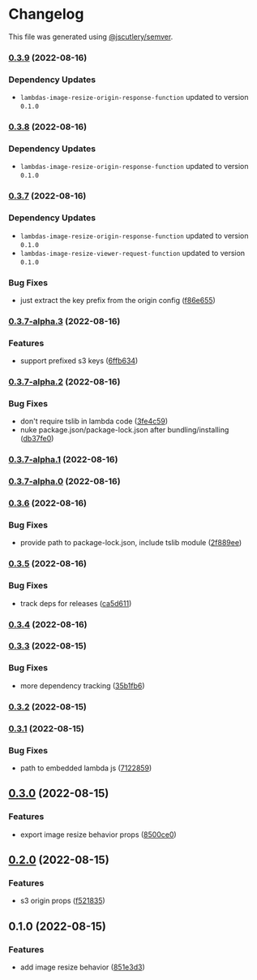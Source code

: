 # Changelog

This file was generated using [@jscutlery/semver](https://github.com/jscutlery/semver).

### [0.3.9](https://github.com/justicointeractive/ji-constructs/compare/image-resize-behavior-0.3.8...image-resize-behavior-0.3.9) (2022-08-16)

### Dependency Updates

* `lambdas-image-resize-origin-response-function` updated to version `0.1.0`
### [0.3.8](https://github.com/justicointeractive/ji-constructs/compare/image-resize-behavior-0.3.7...image-resize-behavior-0.3.8) (2022-08-16)

### Dependency Updates

* `lambdas-image-resize-origin-response-function` updated to version `0.1.0`
### [0.3.7](https://github.com/justicointeractive/ji-constructs/compare/image-resize-behavior-0.3.7-alpha.3...image-resize-behavior-0.3.7) (2022-08-16)

### Dependency Updates

* `lambdas-image-resize-origin-response-function` updated to version `0.1.0`
* `lambdas-image-resize-viewer-request-function` updated to version `0.1.0`

### Bug Fixes

* just extract the key prefix from the origin config ([f86e655](https://github.com/justicointeractive/ji-constructs/commit/f86e6558b694470a943dbfbbcb0c29666cccc472))

### [0.3.7-alpha.3](https://github.com/justicointeractive/ji-constructs/compare/image-resize-behavior-0.3.7-alpha.2...image-resize-behavior-0.3.7-alpha.3) (2022-08-16)


### Features

* support prefixed s3 keys ([6ffb634](https://github.com/justicointeractive/ji-constructs/commit/6ffb6342f5b15385f2277ba080d029fbbc80a213))

### [0.3.7-alpha.2](https://github.com/justicointeractive/ji-constructs/compare/image-resize-behavior-0.3.7-alpha.1...image-resize-behavior-0.3.7-alpha.2) (2022-08-16)


### Bug Fixes

* don't require tslib in lambda code ([3fe4c59](https://github.com/justicointeractive/ji-constructs/commit/3fe4c59e255824aa4576a0cd66416ca030a1b376))
* nuke package.json/package-lock.json after bundling/installing ([db37fe0](https://github.com/justicointeractive/ji-constructs/commit/db37fe0f2a42e2cf04e7a9ae17163ec4cfe48f3b))

### [0.3.7-alpha.1](https://github.com/justicointeractive/ji-constructs/compare/image-resize-behavior-0.3.7-alpha.0...image-resize-behavior-0.3.7-alpha.1) (2022-08-16)

### [0.3.7-alpha.0](https://github.com/justicointeractive/ji-constructs/compare/image-resize-behavior-0.3.6...image-resize-behavior-0.3.7-alpha.0) (2022-08-16)

### [0.3.6](https://github.com/justicointeractive/ji-constructs/compare/image-resize-behavior-0.3.5...image-resize-behavior-0.3.6) (2022-08-16)


### Bug Fixes

* provide path to package-lock.json, include tslib module ([2f889ee](https://github.com/justicointeractive/ji-constructs/commit/2f889eec1093e53826b1918ba00da25e61c6e92b))

### [0.3.5](https://github.com/justicointeractive/ji-constructs/compare/image-resize-behavior-0.3.4...image-resize-behavior-0.3.5) (2022-08-16)


### Bug Fixes

* track deps for releases ([ca5d611](https://github.com/justicointeractive/ji-constructs/commit/ca5d611712fcce34340866388f56f3dec6356869))

### [0.3.4](https://github.com/justicointeractive/ji-constructs/compare/image-resize-behavior-0.3.3...image-resize-behavior-0.3.4) (2022-08-16)

### [0.3.3](https://github.com/justicointeractive/ji-constructs/compare/image-resize-behavior-0.3.2...image-resize-behavior-0.3.3) (2022-08-15)


### Bug Fixes

* more dependency tracking ([35b1fb6](https://github.com/justicointeractive/ji-constructs/commit/35b1fb6ac875496837e8f57a3a35c3f5281679cd))

### [0.3.2](https://github.com/justicointeractive/ji-constructs/compare/image-resize-behavior-0.3.1...image-resize-behavior-0.3.2) (2022-08-15)

### [0.3.1](https://github.com/justicointeractive/ji-constructs/compare/image-resize-behavior-0.3.0...image-resize-behavior-0.3.1) (2022-08-15)


### Bug Fixes

* path to embedded lambda js ([7122859](https://github.com/justicointeractive/ji-constructs/commit/7122859f382a657949f79d49473359f55dab28e3))

## [0.3.0](https://github.com/justicointeractive/ji-constructs/compare/image-resize-behavior-0.2.0...image-resize-behavior-0.3.0) (2022-08-15)


### Features

* export image resize behavior props ([8500ce0](https://github.com/justicointeractive/ji-constructs/commit/8500ce084f9a491cd3dfe05d05eaf9c4feaeec0d))

## [0.2.0](https://github.com/justicointeractive/ji-constructs/compare/image-resize-behavior-0.1.0...image-resize-behavior-0.2.0) (2022-08-15)


### Features

* s3 origin props ([f521835](https://github.com/justicointeractive/ji-constructs/commit/f5218358caa3b504e53b6bfa13ae59fba88840ad))

## 0.1.0 (2022-08-15)


### Features

* add image resize behavior ([851e3d3](https://github.com/justicointeractive/ji-constructs/commit/851e3d3430b6af68d3d97d34d9d9452ba6e27f17))
